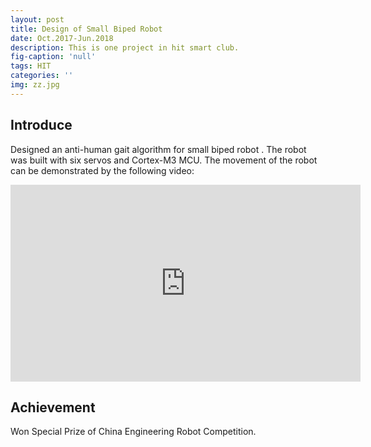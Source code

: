 ```yaml
---
layout: post
title: Design of Small Biped Robot
date: Oct.2017-Jun.2018
description: This is one project in hit smart club.
fig-caption: 'null'
tags: HIT
categories: ''
img: zz.jpg
---
```

## Introduce

Designed an anti-human gait algorithm for small biped robot . The robot was built with six servos and Cortex-M3 MCU. The movement of the robot can be demonstrated by the following video:

<iframe width="560" height="315" src="https://www.youtube.com/embed/OREiZsCAF7Q" frameborder="0" allow="accelerometer; autoplay; encrypted-media; gyroscope; picture-in-picture" allowfullscreen></iframe>

## Achievement

Won Special Prize of China Engineering Robot Competition. 

## 

